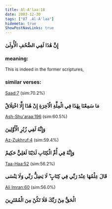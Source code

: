 ```yaml
---
title: Al-A'laa:18
date: 2003-12-30
tags: ["87 .Al-A'laa"]
hidemeta: true 
ShowPostNavLinks: true 
---
```

### إِنَّ هَٰذَا لَفِي الصُّحُفِ الْأُولَىٰ
### meaning: 
This is indeed in the former scriptures,
### similar verses: 

[Saad:7](/38/7) (sim:70.2%)

### مَا سَمِعْنَا بِهَٰذَا فِي الْمِلَّةِ الْآخِرَةِ إِنْ هَٰذَا إِلَّا اخْتِلَاقٌ

[Ash-Shu'araa:196](/26/196) (sim:60.5%)

### وَإِنَّهُ لَفِي زُبُرِ الْأَوَّلِينَ

[Az-Zukhruf:4](/43/4) (sim:59.4%)

### وَإِنَّهُ فِي أُمِّ الْكِتَابِ لَدَيْنَا لَعَلِيٌّ حَكِيمٌ

[Taa-Haa:52](/20/52) (sim:56.2%)

### قَالَ عِلْمُهَا عِنْدَ رَبِّي فِي كِتَابٍ ۖ لَا يَضِلُّ رَبِّي وَلَا يَنْسَى

[Ali Imran:60](/3/60) (sim:56.0%)

### الْحَقُّ مِنْ رَبِّكَ فَلَا تَكُنْ مِنَ الْمُمْتَرِينَ
